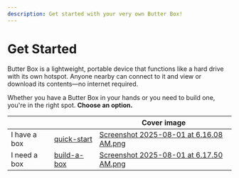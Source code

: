 ```yaml
---
description: Get started with your very own Butter Box!
---
```


# Get Started

Butter Box is a lightweight, portable device that functions like a hard drive with its own hotspot. Anyone nearby can connect to it and view or download its contents—no internet required.&#x20;

Whether you have a Butter Box in your hands or you need to build one, you're in the right spot. **Choose an option.**

<table data-view="cards"><thead><tr><th></th><th data-type="content-ref"></th><th data-hidden data-card-cover data-type="image">Cover image</th></tr></thead><tbody><tr><td>I have a box</td><td><a href="quick-start/">quick-start</a></td><td><a href=".gitbook/assets/Screenshot 2025-08-01 at 6.16.08 AM.png">Screenshot 2025-08-01 at 6.16.08 AM.png</a></td></tr><tr><td>I need a box</td><td><a href="build-a-box/">build-a-box</a></td><td><a href=".gitbook/assets/Screenshot 2025-08-01 at 6.17.50 AM.png">Screenshot 2025-08-01 at 6.17.50 AM.png</a></td></tr></tbody></table>



